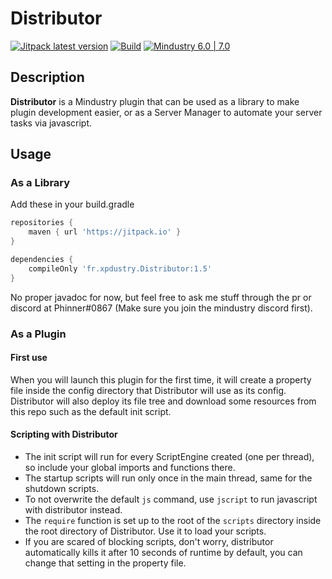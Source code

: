 # Distributor

[![Jitpack latest version](https://jitpack.io/v/Xpdustry/Distributor.svg)](https://jitpack.io/#Xpdustry/Distributor)
[![Build](https://github.com/Xpdustry/Distributor/actions/workflows/build.yml/badge.svg?branch=master)](https://github.com/Xpdustry/Distributor/actions/workflows/build.yml)
[![Mindustry 6.0 | 7.0 ](https://img.shields.io/badge/Mindustry-6.0%20%7C%207.0-ffd37f)](https://github.com/Anuken/Mindustry/releases)

## Description

**Distributor** is a Mindustry plugin that can be used as a library to make plugin development easier, or as a Server Manager to automate your server tasks via javascript.

## Usage

### As a Library

Add these in your build.gradle

```gradle
repositories {
    maven { url 'https://jitpack.io' }
}

dependencies {
    compileOnly 'fr.xpdustry.Distributor:1.5'
}
```

No proper javadoc for now, but feel free to ask me stuff through the pr or discord at Phinner#0867 (Make sure you join the mindustry discord first).

### As a Plugin

#### First use

When you will launch this plugin for the first time, it will create a property file inside the config directory that Distributor will use as its config.
Distributor will also deploy its file tree and download some resources from this repo such as the default init script.

#### Scripting with Distributor

- The init script will run for every ScriptEngine created (one per thread), so include your global imports and functions there.
- The startup scripts will run only once in the main thread, same for the shutdown scripts.
- To not overwrite the default `js` command, use `jscript` to run javascript with distributor instead.
- The `require` function is set up to the root of the `scripts` directory inside the root directory of Distributor. Use it to load your scripts.
- If you are scared of blocking scripts, don't worry, distributor automatically kills it after 10 seconds of runtime by default, you can change that setting in the property file.
